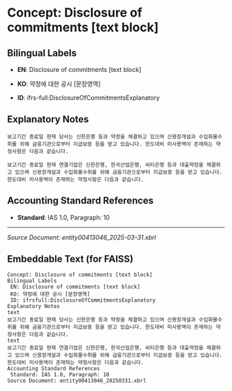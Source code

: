 # Concept: Disclosure of commitments [text block]

## Bilingual Labels
- **EN**: Disclosure of commitments [text block]
- **KO**: 약정에 대한 공시 [문장영역]

- **ID**: ifrs-full:DisclosureOfCommitmentsExplanatory

## Explanatory Notes
```text
보고기간 종료일 현재 당사는 신한은행 등과 약정을 체결하고 있으며 신용장개설과 수입화물수취를 위해 금융기관으로부터 지급보증 등을 받고 있습니다. 한도대비 미사용액이 존재하는 약정사항은 다음과 같습니다.
```
```text
보고기간 종료일 현재 연결기업은 신한은행, 한국산업은행, 씨티은행 등과 대출약정을 체결하고 있으며 신용장개설과 수입화물수취를 위해 금융기관으로부터 지급보증 등을 받고 있습니다. 한도대비 미사용액이 존재하는 약정사항은 다음과 같습니다.
```

## Accounting Standard References
- **Standard**: IAS 1.0, Paragraph: 10

---
*Source Document: entity00413046_2025-03-31.xbrl*
## Embeddable Text (for FAISS)
```text
Concept: Disclosure of commitments [text block]
Bilingual Labels
 EN: Disclosure of commitments [text block]
 KO: 약정에 대한 공시 [문장영역]
 ID: ifrsfull:DisclosureOfCommitmentsExplanatory
Explanatory Notes
text
보고기간 종료일 현재 당사는 신한은행 등과 약정을 체결하고 있으며 신용장개설과 수입화물수취를 위해 금융기관으로부터 지급보증 등을 받고 있습니다. 한도대비 미사용액이 존재하는 약정사항은 다음과 같습니다.
text
보고기간 종료일 현재 연결기업은 신한은행, 한국산업은행, 씨티은행 등과 대출약정을 체결하고 있으며 신용장개설과 수입화물수취를 위해 금융기관으로부터 지급보증 등을 받고 있습니다. 한도대비 미사용액이 존재하는 약정사항은 다음과 같습니다.
Accounting Standard References
 Standard: IAS 1.0, Paragraph: 10
Source Document: entity00413046_20250331.xbrl
```